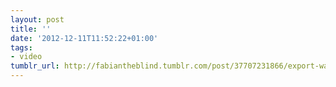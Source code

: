 ```yaml
---
layout: post
title: ''
date: '2012-12-11T11:52:22+01:00'
tags:
- video
tumblr_url: http://fabiantheblind.tumblr.com/post/37707231866/export-wavefront-obj-vertex-point-clouds-from
---
```

